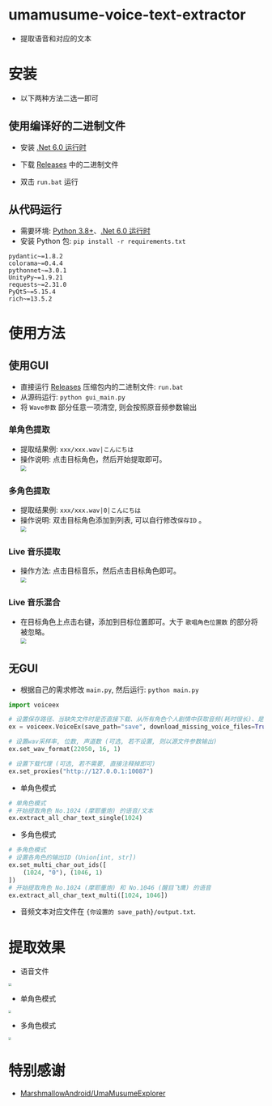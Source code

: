 # umamusume-voice-text-extractor

- 提取语音和对应的文本



# 安装

- 以下两种方法二选一即可



## 使用编译好的二进制文件

- 安装 [.Net 6.0 运行时](https://dotnet.microsoft.com/zh-cn/download/dotnet/6.0)

- 下载 [Releases](https://github.com/chinosk6/umamusume-voice-text-extractor/releases) 中的二进制文件
- 双击 `run.bat` 运行



## 从代码运行

- 需要环境: [Python 3.8+](https://www.python.org/downloads/)、[.Net 6.0 运行时](https://dotnet.microsoft.com/zh-cn/download/dotnet/6.0)
- 安装 Python 包: `pip install -r requirements.txt`

```
pydantic~=1.8.2
colorama~=0.4.4
pythonnet~=3.0.1
UnityPy~=1.9.21
requests~=2.31.0
PyQt5~=5.15.4
rich~=13.5.2
```





# 使用方法

## 使用GUI

- 直接运行 [Releases](https://github.com/chinosk6/umamusume-voice-text-extractor/releases) 压缩包内的二进制文件: `run.bat`
- 从源码运行: `python gui_main.py`
- 将 `Wave参数` 部分任意一项清空, 则会按照原音频参数输出



### 单角色提取

- 提取结果例: `xxx/xxx.wav|こんにちは`
- 操作说明: 点击目标角色，然后开始提取即可。<br><img src="img/single_zh.png" style="zoom:67%;" />



### 多角色提取

- 提取结果例: `xxx/xxx.wav|0|こんにちは`
- 操作说明: 双击目标角色添加到列表, 可以自行修改`保存ID` 。<br><img src="img/multi_zh.jpg" style="zoom:67%;" />



### Live 音乐提取

- 操作方法: 点击目标音乐，然后点击目标角色即可。<br><img src="img/music_zh.jpg" style="zoom:67%;" />



### Live 音乐混合

- 在目标角色上点击右键，添加到目标位置即可。大于 `歌唱角色位置数` 的部分将被忽略。<br><img src="img/mix_zh.jpg" style="zoom:67%;" />



## 无GUI

- 根据自己的需求修改 `main.py`, 然后运行: `python main.py`

```python
import voiceex

# 设置保存路径、当缺失文件时是否直接下载、从所有角色个人剧情中获取音频(耗时很长)、是否使用缓存(保存在"umacache"文件夹中。使用缓存可以极大提高语音文本读取速度。当游戏更新后，您需要自行删除缓存。)
ex = voiceex.VoiceEx(save_path="save", download_missing_voice_files=True, get_voice_from_all_stories=False, use_cache=True)

# 设置wav采样率, 位数, 声道数 (可选, 若不设置, 则以源文件参数输出)
ex.set_wav_format(22050, 16, 1)

# 设置下载代理 (可选, 若不需要, 直接注释掉即可)
ex.set_proxies("http://127.0.0.1:10087")
```

 - 单角色模式

```python
# 单角色模式
# 开始提取角色 No.1024 (摩耶重炮) 的语音/文本
ex.extract_all_char_text_single(1024)
```

 - 多角色模式

```python
# 多角色模式
# 设置各角色的输出ID (Union[int, str])
ex.set_multi_char_out_ids([
    (1024, "0"), (1046, 1)
])
# 开始提取角色 No.1024 (摩耶重炮) 和 No.1046 (醒目飞鹰) 的语音
ex.extract_all_char_text_multi([1024, 1046])
```


- 音频文本对应文件在 `{你设置的 save_path}/output.txt`.



# 提取效果

 - 语音文件
<img src="img/file.jpg" style="zoom:35%;" />

 - 单角色模式
<img src="img/text.jpg" style="zoom:30%;" />

 - 多角色模式
<img src="img/text_multi.jpg" style="zoom:30%;" />

# 特别感谢

- [MarshmallowAndroid/UmaMusumeExplorer](https://github.com/MarshmallowAndroid/UmaMusumeExplorer)

